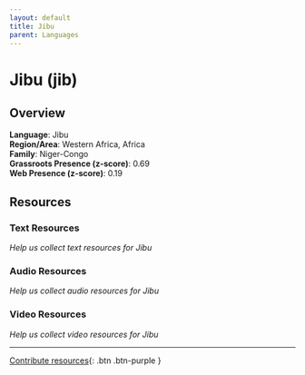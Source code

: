 ```yaml
---
layout: default
title: Jibu
parent: Languages
---
```


# Jibu (jib)

## Overview

**Language**: Jibu  
**Region/Area**: Western Africa, Africa  
**Family**: Niger-Congo  
**Grassroots Presence (z-score)**: 0.69  
**Web Presence (z-score)**: 0.19  

## Resources

### Text Resources
*Help us collect text resources for Jibu*

### Audio Resources
*Help us collect audio resources for Jibu*

### Video Resources
*Help us collect video resources for Jibu*

---

[Contribute resources](https://forms.office.com/e/1SfLJx3u1r){: .btn .btn-purple }
